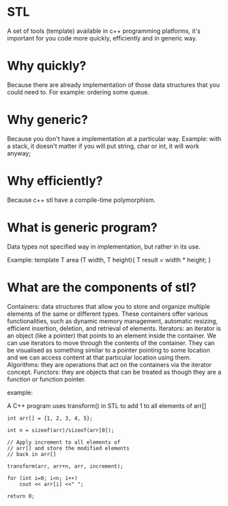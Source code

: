 # STL
A set of tools (template) available in c++ programming platforms, it's important for you code more quickly, efficiently and in generic way.

# Why quickly?
Because there are already implementation of those data structures that you could need to. For example: ordering some queue.

# Why generic?
Because you don't have a implementation at a particular way.
Example: with a stack, it doesn't matter if you will put string, char or int, it will work anyway;

# Why efficiently?
Because c++ stl have a compile-time polymorphism.

# What is generic program?
Data types not specified way in implementation, but rather in its use.

Example:
template <typename T>
T area (T width, T height){
    T result =   width * height;
}

# What are the components of stl?
Containers: data structures that allow you to store and organize multiple elements of the same or different types. These containers offer various functionalities, such as dynamic memory management, automatic resizing, efficient insertion, deletion, and retrieval of elements. 
Iterators: an iterator is an object (like a pointer) that points to an element inside the container. We can use iterators to move through the contents of the container. They can be visualised as something similar to a pointer pointing to some location and we can access content at that particular location using them.
Algorithms: they are operations that act on the containers via the iterator concept. 
Functors: they are objects that can be treated as though they are a function or function pointer.

example: 

A C++ program uses transform() in STL to add 1 to all elements of arr[]

    int arr[] = {1, 2, 3, 4, 5};
    
    int n = sizeof(arr)/sizeof(arr[0]);
    
    // Apply increment to all elements of
    // arr[] and store the modified elements
    // back in arr[]
    
    transform(arr, arr+n, arr, increment);
  
    for (int i=0; i<n; i++)
        cout << arr[i] <<" ";
  
    return 0;

